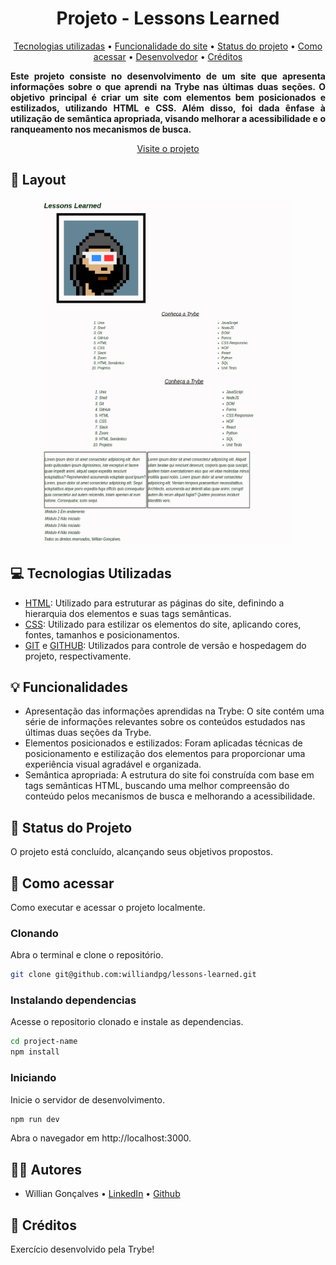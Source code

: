 <h1 id="title" align="center">Projeto - Lessons Learned</h1>

<p id="index" align="center">
  <a href="#tech">Tecnologias utilizadas</a> • 
  <a href="#funcionalities">Funcionalidade do site</a> • 
  <a href="#status">Status do  projeto</a> • 
  <a href="#started">Como acessar</a> • 
  <a href="#dev">Desenvolvedor</a> • 
  <a href="#acredit">Créditos</a>
</p>

<p id="description" align="center" style="text-align:justify">
  <b>Este projeto consiste no desenvolvimento de um site que apresenta informações sobre o que aprendi na Trybe nas últimas duas seções. O objetivo principal é criar um site com elementos bem posicionados e estilizados, utilizando HTML e CSS. Além disso, foi dada ênfase à utilização de semântica apropriada, visando melhorar a acessibilidade e o ranqueamento nos mecanismos de busca.</b>
</p>
<p id="link" align="center">
  <a href="https://lessons-learned-williandpg.vercel.app/">Visite o projeto</a>
</p>

<h2 id="layout">🎨 Layout</h2>

<p id="layout-print" align="center">
  <img src="/img/lessons-learned.png" alt="Image Example" height="275px" width="400px">
  <img src="/img/lessons-learned2.png" alt="Image Example" height="275px" width="400px">
</p>

<h2 id="tech">💻 Tecnologias Utilizadas</h2>

- [HTML](https://developer.mozilla.org/pt-BR/docs/Web/HTML): Utilizado para estruturar as páginas do site, definindo a hierarquia dos elementos e suas tags semânticas.
- [CSS](https://developer.mozilla.org/pt-BR/docs/Web/CSS): Utilizado para estilizar os elementos do site, aplicando cores, fontes, tamanhos e posicionamentos.
- [GIT](https://git-scm.com/) e [GITHUB](https://github.com/): Utilizados para controle de versão e hospedagem do projeto, respectivamente.


<h2 id="funcionalities">💡 Funcionalidades</h2>

- Apresentação das informações aprendidas na Trybe: O site contém uma série de informações relevantes sobre os conteúdos estudados nas últimas duas seções da Trybe.
- Elementos posicionados e estilizados: Foram aplicadas técnicas de posicionamento e estilização dos elementos para proporcionar uma experiência visual agradável e organizada.
- Semântica apropriada: A estrutura do site foi construída com base em tags semânticas HTML, buscando uma melhor compreensão do conteúdo pelos mecanismos de busca e melhorando a acessibilidade.

<h2 id="status">📝 Status do Projeto</h2>

O projeto está concluído, alcançando seus objetivos propostos.

<h2 id="started">🚀 Como acessar</h2>

Como executar e acessar o projeto localmente.

<!-- <h3>Prerequisites</h3>

Here you list all prerequisites necessary for running your project. For example:

- [NodeJS](https://github.com/)
- [Git 2](https://github.com) -->

<h3>Clonando</h3>

Abra o terminal e clone o repositório.
```bash
git clone git@github.com:williandpg/lessons-learned.git
```

<h3>Instalando dependencias</h3>

Acesse o repositorio clonado e instale as dependencias.
```bash
cd project-name
npm install
```

<h3>Iniciando</h3>

Inicie o servidor de desenvolvimento.
```bash
npm run dev
```
Abra o navegador em http://localhost:3000.

<h2 id="dev">🧑‍💻 Autores</h2>

- Willian Gonçalves • [LinkedIn](www.linkedin.com/in/williandpg) • [Github](https://github.com/williandpg)

<h2 id="credit">🏅 Créditos</h2>

Exercício desenvolvido pela Trybe!


